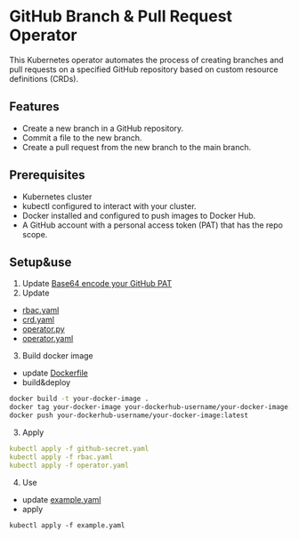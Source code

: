 # GitHub Branch & Pull Request Operator
This Kubernetes operator automates the process of creating branches and pull requests on a specified GitHub repository based on custom resource definitions (CRDs).

## Features
- Create a new branch in a GitHub repository.
- Commit a file to the new branch.
- Create a pull request from the new branch to the main branch.

## Prerequisites
- Kubernetes cluster
- kubectl configured to interact with your cluster.
- Docker installed and configured to push images to Docker Hub.
- A GitHub account with a personal access token (PAT) that has the repo scope.

## Setup&use
1. Update [Base64 encode your GitHub PAT](github-secret.yaml)
2. Update
- [rbac.yaml](./rbac.yaml)
- [crd.yaml](./crd.yaml)
- [operator.py](./operator.py)
- [operator.yaml](./operator.yaml)
3. Build docker image
- update [Dockerfile](./Dockerfile)
- build&deploy
```bash
docker build -t your-docker-image .
docker tag your-docker-image your-dockerhub-username/your-docker-image:latest
docker push your-dockerhub-username/your-docker-image:latest
```

3. Apply
```yaml
kubectl apply -f github-secret.yaml
kubectl apply -f rbac.yaml
kubectl apply -f operator.yaml
```
4. Use
- update [example.yaml](./example.yaml)
- apply
```
kubectl apply -f example.yaml
```
